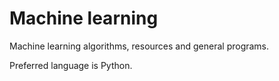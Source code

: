 # Machine learning
Machine learning algorithms, resources and general programs.

Preferred language is Python.